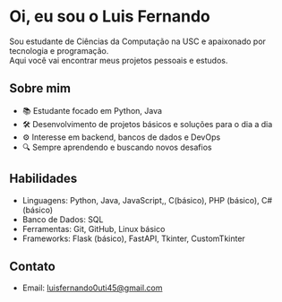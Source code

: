 # Oi, eu sou o Luis Fernando 

Sou estudante de Ciências da Computação na USC e apaixonado por tecnologia e programação.  
Aqui você vai encontrar meus projetos pessoais e estudos.

## Sobre mim
- 📚 Estudante focado em Python, Java
- 🛠️ Desenvolvimento de projetos básicos e soluções para o dia a dia
- ⚙️ Interesse em backend, bancos de dados e DevOps
- 🔍 Sempre aprendendo e buscando novos desafios

## Habilidades
- Linguagens: Python, Java, JavaScript,, C(básico), PHP (básico), C# (básico)
- Banco de Dados: SQL
- Ferramentas: Git, GitHub, Linux básico
- Frameworks: Flask (básico), FastAPI, Tkinter, CustomTkinter


## Contato
- Email: luisfernando0uti45@gmail.com

